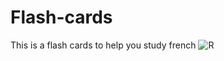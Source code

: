 # Flash-cards
This is a flash cards to help you study french
![R](https://github.com/DarkStarStrix/Flash-cards/assets/108637439/a8f7caa0-4eb4-4aad-9ddc-d7ed69f6f106)
